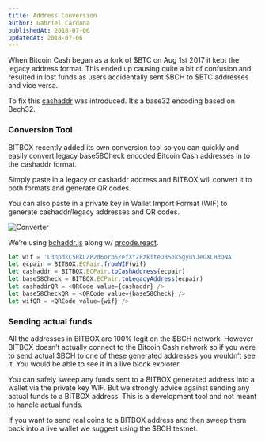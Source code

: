 ```yaml
---
title: Address Conversion
author: Gabriel Cardona
publishedAt: 2018-07-06
updatedAt: 2018-07-06
---
```


When Bitcoin Cash began as a fork of $BTC on Aug 1st 2017 it kept the legacy address format. This ended up causing quite a bit of confusion and resulted in lost funds as users accidentally sent $BCH to $BTC addresses and vice versa.

To fix this [cashaddr](https://github.com/bitcoincashorg/spec/blob/master/cashaddr.md) was introduced. It’s a base32 encoding based on Bech32.

### Conversion Tool

BITBOX recently added its own conversion tool so you can quickly and easily convert legacy base58Check encoded Bitcoin Cash addresses in to the cashaddr format.

Simply paste in a legacy or cashaddr address and BITBOX will convert it to both formats and generate QR codes.

You can also paste in a private key in Wallet Import Format (WIF) to generate cashaddr/legacy addresses and QR codes.

![Converter](https://bigearth.github.io/bitblog/assets/converter.png)

We’re using [bchaddr.js](https://github.com/bitcoincashjs/bchaddrjs) along w/ [qrcode.react](https://github.com/zpao/qrcode.react).

```javascript
let wif = 'L3npdkC5BkLZP2d6orb5ZefXYZFzkiteDB5okSgyuYJeGXLH3QNA'
let ecpair = BITBOX.ECPair.fromWIF(wif)
let cashaddr = BITBOX.ECPair.toCashAddress(ecpair)
let base58Check = BITBOX.ECPair.toLegacyAddress(ecpair)
let cashaddrQR = <QRCode value={cashaddr} />
let base58CheckQR = <QRCode value={base58Check} />
let wifQR = <QRCode value={wif} />
```

### Sending actual funds

All the addresses in BITBOX are 100% legit on the $BCH network. However BITBOX doesn’t actually connect to the Bitcoin Cash network so if you were to send actual $BCH to one of these generated addresses you wouldn’t see it. You would be able to see it in a live block explorer.

You can safely sweep any funds sent to a BITBOX generated address into a wallet via the private key WIF. But we strongly advice against sending any actual funds to a BITBOX address. This is a development tool and not meant to handle actual funds.

If you want to send real coins to a BITBOX address and then sweep them back into a live wallet we suggest using the $BCH testnet.
